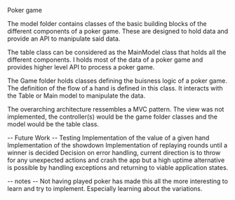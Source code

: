 Poker game

The model folder contains classes of the basic building blocks of the different components of a poker game. These are designed to hold data and provide an API to manipulate said data.

The table class can be considered as the MainModel class that holds all the different components. I holds most of the data of a poker game and provides higher level API to process a poker game.

The Game folder holds classes defining the buisness logic of a poker game. The definition of the flow of a hand is defined in this class. It interacts with the Table or Main model to manipulate the data.

The overarching architecture ressembles a MVC pattern. The view was not implemented, the controller(s) would be the game folder classes and the model would be the table class.


-- Future Work --
Testing 
Implementation of the value of a given hand
Implementation of the showdown
Implementation of replaying rounds until a winner is decided
Decision on error handling, current direction is to throw for any unexpected actions and crash the app but a high uptime alternative is possible by handling exceptions and returning to viable application states.


-- notes --
Not having played poker has made this all the more interesting to learn and try to implement. Especially learning about the variations.